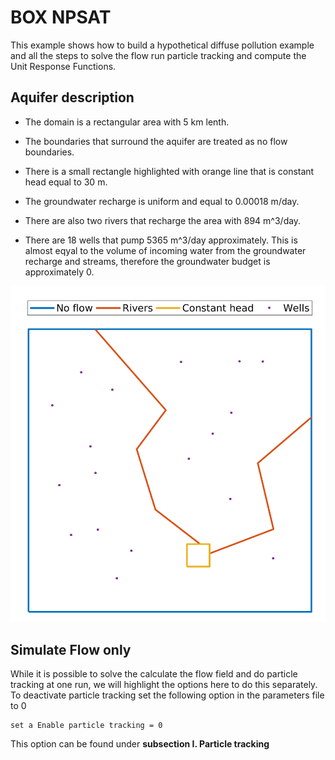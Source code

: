 # BOX NPSAT
This example shows how to build a hypothetical diffuse pollution example and all the steps to solve the flow run particle tracking and compute the Unit Response Functions.

## Aquifer description
- The domain is a rectangular area with 5 km lenth. 
- The boundaries that surround the aquifer are treated as no flow boundaries.
- There is a small rectangle highlighted with orange line that is constant head equal to 30 m. 
- The groundwater recharge is uniform and equal to 0.00018 m/day.

- There are also two rivers that recharge the area with 894 m^3/day.
- There are 18 wells that pump 5365 m^3/day approximately. This is almost eqyal to the volume of incoming water from the groundwater recharge and streams, therefore the groundwater budget is approximately 0.

<img src="aquifer_domain.png" alt="Initial Mesh" width="900"/>

## Simulate Flow only
While it is possible to solve the calculate the flow field and do particle tracking at one run, we will highlight the options here to do this separately. 
To deactivate particle tracking set the following option in the parameters file to 0
```
set a Enable particle tracking = 0

```
This option can be found under **subsection I. Particle tracking**


